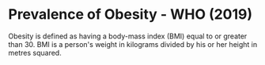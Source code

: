 # Prevalence of Obesity - WHO (2019)

Obesity is defined as having a body-mass index (BMI) equal to or greater than 30. BMI is a person's weight in kilograms divided by his or her height in metres squared.